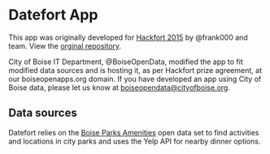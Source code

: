# Datefort App
This app was originally developed for [Hackfort 2015](http://treefortmusicfest.com/hackfort) by @frank000 and team. View the [orginal repository](https://github.com/frank0000/hackfort-datefort).

City of Boise IT Department, @BoiseOpenData, modified the app to fit modified data sources and is hosting it, as per Hackfort prize agreement, at our boiseopenapps.org domain. If you have developed an app using City of Boise data, please let us know at boiseopendata@cityofboise.org.

## Data sources
Datefort relies on the [Boise Parks Amenities](http://opendata.cityofboise.org/datasets/7533d78ac95c45f88dba9b7d85e1c75c_0) open data set to find activities and locations in city parks and uses the Yelp API for nearby dinner options.